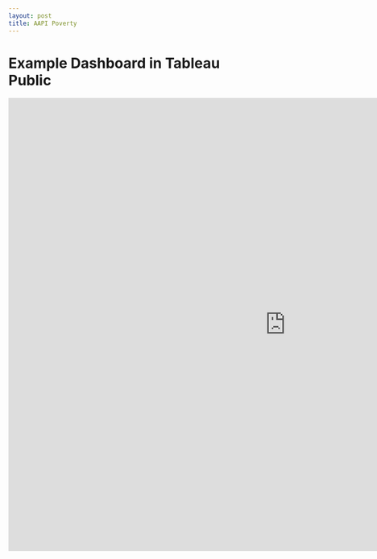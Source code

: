 ```yaml
---
layout: post
title: AAPI Poverty
---
```


# Example Dashboard in Tableau Public

<iframe src="https://public.tableau.com/views/PovertySTATE/Poverty?:showVizHome=no&:embed=true" width ="1100" height ="900" scrolling="yes" frameBorder="0" ></iframe>

